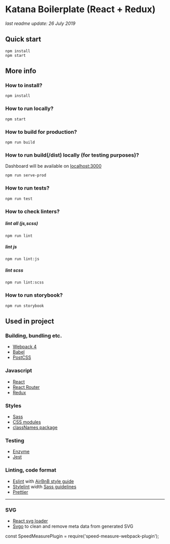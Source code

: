 # Katana Boilerplate (React + Redux)
_last readme update: 26 July 2019_


## Quick start

```
npm install
npm start
```

## More info
### How to install?

```
npm install
```

### How to run locally?

```
npm start
```

### How to build for production?

```
npm run build
```

### How to run build(/dist) locally (for testing purposes)?

Dashboard will be available on [localhost:3000](http://localhost:3000)
```
npm run serve-prod
```

### How to run tests?

```
npm run test
```

### How to check linters?

##### lint all (js,scss)
```
npm run lint
```
##### lint js 
```
npm run lint:js
```
##### lint scss 
```
npm run lint:scss
```
### How to run storybook?

```
npm run storybook
```


## Used in project

### Building, bundling etc.

* [Webpack 4](https://www.google.com)
* [Babel](https://babeljs.io/) 
* [PostCSS](https://postcss.org/)

### Javascript

* [React](https://reactjs.org/)
* [React Router](https://reacttraining.com/react-router/)
* [Redux](https://redux.js.org/)


### Styles

* [Sass](https://sass-lang.com/)
* [CSS modules](https://github.com/css-modules/css-modules)
* [classNames package](https://github.com/JedWatson/classnames) 

### Testing

* [Enzyme](https://airbnb.io/enzyme/)
* [Jest](https://jestjs.io/)

### Linting, code format

* [Eslint](https://eslint.org/)
with [AirBnB style guide](https://github.com/airbnb/javascript)
* [Stylelint](https://github.com/stylelint/stylelint) width [Sass guidelines](https://sass-guidelin.es/)
* [Prettier](https://prettier.io/)



-------
### SVG 
* [React svg loader](https://www.npmjs.com/package/react-svg-loader) 
* [Svgo](https://github.com/svg/svgo) to clean and remove meta data from generated SVG

const SpeedMeasurePlugin = require('speed-measure-webpack-plugin');

